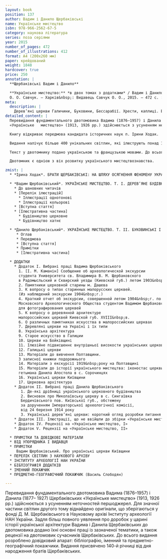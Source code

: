 ```yaml
---
layout: book
position: 137
author: Вадим і Данило Щербаківські
name: Українське мистецтво
isbn: 978-966-2562-67-5
category: наукова література
series: поза серіями
year: 2015
number_of_pages: 472
number_of_illustrations: 412
format: А4 (200х260 мм)
paper: крейдований
weight: 1848
hardcover: true
price: 250
annotation: |
  **Щербаківські Вадим і Данило**

  **Українське мистецтво:** *в двох томах з додатками* / Вадим і Данило Щербаківські ; передм.&nbsp;І.&nbsp;О.&nbsp;Ходак ; предм.-геогр. покажч. В. М. Слободяна ; упорядн. 
  О. О. Савчук. — Харків&nbsp;: Видавець Савчук О. О., 2015. — 472 с. : [412 іл.] 
meta:
  description: |
    Дерев’яні церкви Галичини, Буковини, Бессарабії. Хрести, каплиці. Вадим Щербаківський. Данило Щербаківський.
detailed_content: |
  Перевидання фундаментального двотомовика Вадима (1876–1957) і Данила (1877– 1927) Щербаківських
  «Українське   мистецтво» (1913, 1926 рр.) здійснюється з усуненням неточностей першоджерел. Для значної частини світлин другого тому віднайдено оригінали, що зберігаються у фонді Д. М. Щербаківського в Науковому архіві Інституту археології НАН України. Задля більш повного уявлення про доробок у царині історії української архітектури Вадима і Данила Щербаківських до двотомовика додано їхні основні праці із зазначеної тематики, а також рецензії на двотомовик сучасників Щербаківських. 

  Книгу відкриває передмова кандидата історичних наук п. Ірини Ходак.

  Видання налічує більше 400 унікальних світлин, які ілюструють понад 100 пам’яток української дерев’яної архітектури (церкви, каплиці, дзвіниці), різьблення, церковних та надгробних хрестів Галичини, Буковини, Бессарабії, Полтавщини), більшість з яких уже не існує.

  Текст у двотомнику подано українською та французькою мовами. До всього видання розроблено довідковий апарат: бібліографію, іменний та предметно-географічний покажчики (укладений п. Василем Слободяном). 

  Двотомник є однією з віх розвитку українського мистецтвознавства.

zmist: |
  * *Ірина Ходак*. БРАТИ ЩЕРБАКІВСЬКІ: НА ШЛЯХУ ОСЯГНЕННЯ ФЕНОМЕНУ УКРАЇНСЬКОЇ ХРАМОВОЇ АРХІТЕКТУРИ

  * *Вадим Щербаківський*. УКРАЇНСЬКЕ МИСТЕЦТВО. Т. І. ДЕРЕВ’ЯНЕ БУДІВНИЦТВО І РІЗЬБА НА ДЕРЕВІ
    * До шановних читачів
    * [Перелік ілюстрацій]
      * Іллюстрації однотонові
      * Іллюстрації кольорові
    * [Вступна стаття]
    * [Ілюстративна частина]
      * Будівництво церковне
      * Будівництво хатнє

  * *Данило Щербаківський*. УКРАЇНСЬКЕ МИСТЕЦТВО. Т. ІІ. БУКОВИНСЬКІ І ГАЛИЦЬКІ ДЕРЕВЛЯНІ ЦЕРКВИ. НАДГРОБНІ І ПРИДОРОЖНІ ХРЕСТИ, ФІҐУРИ І КАПЛИЦІ
     * Оглав
     * Передмова
     * [Вступна стаття]
     * Примітки
     * [Ілюстративна частина]

  * ДОДАТКИ
    * Додаток І. Вибрані праці Вадима Щербаківського
      1. [І. М. Каманін] Сообщение об археологической экскурсии 
      студента Университета св. Владимира В. М. Щербаковского 
      в Радомыcльский и Сквирский уезды (Киевской губ.) летом 1903&nbsp;г. 
      2. Памятники церковной старины м. Дашева
      3. К вопросу о типах старинных малорусских церквей.
      (Из наблюдений экскурсии 1904&nbsp;г.) 
      4. Краткий отчет об экскурсии, совершенной летом 1904&nbsp;г. по поручению 
      Московского Археологического Общества студентом Вадимом Щербаковским 
      для фотографирования церквей
      5. К вопросу о деревянной архитектуре 
      малороссийских церквей Киевской губ. XVIII&nbsp;в. 
      6. О различных памятниках искусства в малороссийских церквах
      7. Деревляні церкви на Україні і їх типи
      8. Українська архітектура
      9. Старое искусство в Галиции
      10. Церкви на Бойківщині
      11. Ілюзійне підвисшеннє внутрішньої високости українських церков
      12. Галицькі церкви
      13. Матеріали до вивчення Полтавщини. 
      З записної книжки подорожнього
      14. Матеріали з екскурсії 1919&nbsp;року на Полтавщині
      15. Матеріали до історії українського мистецтва: іконостас церкви 
      гетьмана Данила Апостола в с. Сорочинцях
      16. Українські церкви Київщини
      17. Церковна архітектура
    * Додаток ІІ. Вибрані праці Данила Щербаківського
       1. Де-які дрібниці українського церковного будівництва
       2. Висновок про Миколаївську церкву в с. Сингаївка 
       Бердичівського пов. Київської губ., обстежену 
       за дорученням Імператорської археологічної комісії, 
       від 24 березня 1914 року
       3. Українські дерев’яні церкви: короткий огляд розробки питання
    * Додаток ІІІ. Ілюстрації, що не ввійшли до збірки «Українське мистецтво, ІІ»
    * Додаток IV. Рецензії на «Українське мистецтво, І»
    * Додаток V. Рецензії на «Українське мистецтво, ІІ»

  * ПРИМІТКИ ТА ДОВІДКОВІ МАТЕРІАЛИ
  * ВІД УПОРЯДНИКА І ВИДАВЦЯ
  * ПРИМІТКИ
     Вадим Щербаківський. Про українські церкви Київщини
  * ПЕРЕЛІК СВІТЛИН З НАУКОВОГО АРХІВУ
  * ІНСТИТУТУ АРХЕОЛОГІЇ НАН УКРАЇНИ
  * БІБЛІОГРАФІЯ ДОДАТКІВ
  * ІМЕННИЙ ПОКАЖЧИК
  * ПРЕДМЕТНО-ГЕОГРАФІЧНИЙ ПОКАЖЧИК (Василь Слободян)

---
```

Перевидання фундаментального двотомовика Вадима (1876–1957) і Данила (1877–
1927) Щербаківських «Українське мистецтво» (1913, 1926 рр.) здійснюється з усуненням 
неточностей першоджерел. Для значної частини світлин другого тому віднайдено оригінали, що зберігаються у фонді Д. М. Щербаківського в Науковому архіві Інституту археології 
НАН України.
Задля більш повного уявлення про доробок у царині історії української архітектури 
Вадима і Данила Щербаківських до двотомовика додано їхні основні праці із зазначеної тематики, а також рецензії на двотомовик сучасників Щербаківських. До всього видання розроблено довідковий апарат: бібліографію, іменний та предметно-географічний покажчики.
Видання присвячено 140-й річниці від дня народження братів Щербаківських.
